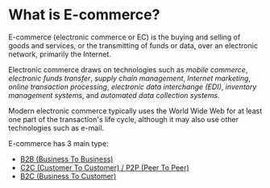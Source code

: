 What is E-commerce?
=======================

E-commerce (electronic commerce or EC) is the buying and selling of goods and services, or the transmitting of funds or data, over an electronic network, primarily the Internet.

Electronic commerce draws on technologies such as *mobile commerce*, *electronic funds transfer*, *supply chain management*, *Internet marketing*, *online transaction processing*, *electronic data interchange (EDI)*, *inventory management systems*, and *automated data collection systems*.

Modern electronic commerce typically uses the World Wide Web for at least one part of the transaction's life cycle, although it may also use other technologies such as e-mail.

E-commerce has 3 main type:

- [B2B (Business To Business)](#B2B)
- [C2C (Customer To Customer) / P2P (Peer To Peer)](#C2C)
- [B2C (Business To Customer)](#B2C)